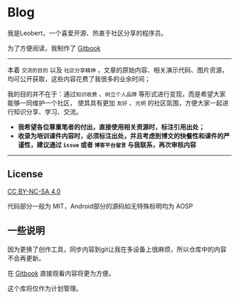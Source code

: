 # Blog

我是Leobert，一个喜爱开源、热衷于社区分享的程序员。

为了方便阅读，我制作了 [Gitbook](https://leobert-lan.github.io/)

---

本着 `交流的目的` 以及 `社区分享精神` ，文章的原始内容、相关演示代码、图片资源，均可公开获取，这些内容花费了我很多的业余时间；

我的目的并不在于：通过`知识收费` 、`树立个人品牌` 等形式进行变现，而是希望大家能够一同维护一个社区，
使其具有更加 `友好` 、`光明` 的社区氛围，方便大家一起进行知识分享、学习、交流。

* **我希望各位尊重笔者的付出，直接使用相关资源时，标注引用出处；**
* **收录为培训课件内容时，必须标注出处，并且考虑到博文的快餐性和课件的严谨性，建议通过 `issue` 或者 `博客平台留言` 与我联系，再次审核内容**

---

## License

[CC BY-NC-SA 4.0](https://creativecommons.org/licenses/by-nc-sa/4.0/deed.zh-Hans)

代码部分一般为 MIT，Android部分的源码如无特殊标明均为 AOSP

## 一些说明

因为更换了创作工具，同步内容到git让我在多设备上很麻烦，所以仓库中的内容不会再更新。

在 [Gitbook](https://leobert-lan.github.io/) 直接观看内容将更为方便。

这个库将仅作为计划管理。